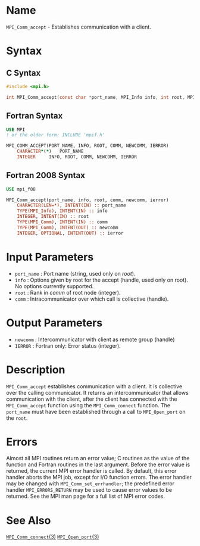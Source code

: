 # Name

`MPI_Comm_accept` - Establishes communication with a client.

# Syntax

## C Syntax

```c
#include <mpi.h>

int MPI_Comm_accept(const char *port_name, MPI_Info info, int root, MPI_Comm comm, MPI_Comm *newcomm)
```

## Fortran Syntax

```fortran
USE MPI
! or the older form: INCLUDE 'mpif.h'

MPI_COMM_ACCEPT(PORT_NAME, INFO, ROOT, COMM, NEWCOMM, IERROR)
    CHARACTER*(*)	PORT_NAME
    INTEGER		INFO, ROOT, COMM, NEWCOMM, IERROR
```

## Fortran 2008 Syntax

```fortran
USE mpi_f08

MPI_Comm_accept(port_name, info, root, comm, newcomm, ierror)
    CHARACTER(LEN=*), INTENT(IN) :: port_name
    TYPE(MPI_Info), INTENT(IN) :: info
    INTEGER, INTENT(IN) :: root
    TYPE(MPI_Comm), INTENT(IN) :: comm
    TYPE(MPI_Comm), INTENT(OUT) :: newcomm
    INTEGER, OPTIONAL, INTENT(OUT) :: ierror
```


# Input Parameters

* `port_name` : Port name (string, used only on *root*).
* `info` : Options given by root for the accept (handle, used only on root). No
options currently supported.
* `root` : Rank in *comm* of root node (integer).
* `comm` : Intracommunicator over which call is collective (handle).

# Output Parameters

* `newcomm` : Intercommunicator with client as remote group (handle)
* `IERROR` : Fortran only: Error status (integer).

# Description

`MPI_Comm_accept` establishes communication with a client. It is
collective over the calling communicator. It returns an
intercommunicator that allows communication with the client, after the
client has connected with the `MPI_Comm_accept` function using the
`MPI_Comm_connect` function.
The `port_name` must have been established through a call to
`MPI_Open_port` on the `root`.

# Errors

Almost all MPI routines return an error value; C routines as the value
of the function and Fortran routines in the last argument.
Before the error value is returned, the current MPI error handler is
called. By default, this error handler aborts the MPI job, except for
I/O function errors. The error handler may be changed with
`MPI_Comm_set_errhandler`; the predefined error handler `MPI_ERRORS_RETURN`
may be used to cause error values to be returned.
See the MPI man page for a full list of MPI error codes.

# See Also

[`MPI_Comm_connect`(3)](MPI_Comm_connect.html)
[`MPI_Open_port`(3)](MPI_Open_port.html)

